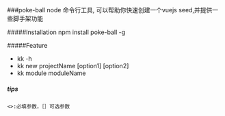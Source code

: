 ###poke-ball
	node 命令行工具, 可以帮助你快速创建一个vuejs seed,并提供一些脚手架功能


#####Installation
	npm install poke-ball -g

#####Feature
- kk -h
- kk new projectName [option1] [option2]
- kk module moduleName

##### tips
	<>:必填参数，［］可选参数
